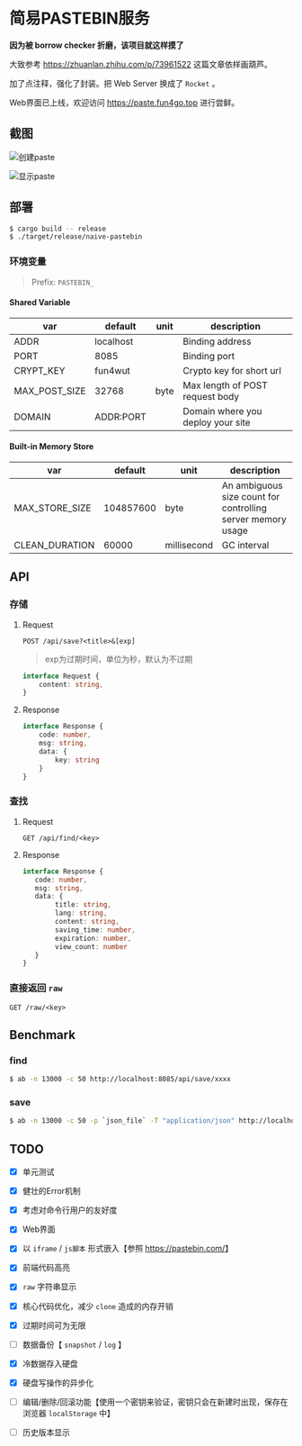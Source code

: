 # 简易PASTEBIN服务

**因为被 borrow checker 折磨，该项目就这样摸了**

大致参考 <https://zhuanlan.zhihu.com/p/73961522>  这篇文章依样画葫芦。

加了点注释，强化了封装。把 Web Server 换成了 `Rocket` 。

Web界面已上线，欢迎访问 <https://paste.fun4go.top> 进行尝鲜。

## 截图

![创建paste](https://gofun4-pic.oss-cn-hangzhou.aliyuncs.com/pastebin-1.png)

![显示paste](https://gofun4-pic.oss-cn-hangzhou.aliyuncs.com/pastebin-2.png)

## 部署

```bash
$ cargo build -- release
$ ./target/release/naive-pastebin
```



### 环境变量

>  Prefix: `PASTEBIN_`

#### Shared Variable

| var           | default   | unit | description                       |
| ------------- | --------- | ---- | --------------------------------- |
| ADDR          | localhost |      | Binding address                   |
| PORT          | 8085      |      | Binding port                      |
| CRYPT_KEY     | fun4wut   |      | Crypto key for short url          |
| MAX_POST_SIZE | 32768     | byte | Max length of POST request body   |
| DOMAIN        | ADDR:PORT |      | Domain where you deploy your site |
 

#### Built-in Memory Store

| var            | default   | unit        | description                                                 |
| -------------- | --------- | ----------- | ----------------------------------------------------------- |
| MAX_STORE_SIZE | 104857600 | byte        | An ambiguous size count for controlling server memory usage |
| CLEAN_DURATION | 60000      | millisecond | GC interval                                                 |



## API

### 存储

1. Request

    ```http request
    POST /api/save?<title>&[exp]
    ```
    > exp为过期时间，单位为秒，默认为不过期
    
    ```typescript
    interface Request {
        content: string,
    }
    ```

2. Response

    ```typescript
    interface Response {
        code: number,
        msg: string,
        data: {
            key: string
        }
    }
    ```

### 查找

1. Request

    ```http request
    GET /api/find/<key>
    ```
    
2. Response
    ```typescript
    interface Response {
       code: number,
       msg: string,
       data: {
            title: string,
            lang: string,
            content: string,
            saving_time: number,
            expiration: number,
            view_count: number
       }
    }
    ```
    
### 直接返回 `raw`

```http request
GET /raw/<key>
```

## Benchmark

### find

```bash
$ ab -n 13000 -c 50 http://localhost:8085/api/save/xxxx
```

### save

```bash
$ ab -n 13000 -c 50 -p `json_file` -T "application/json" http://localhost:8085/api/save\?title\=233\&exp\=86400
```

## TODO

- [x] 单元测试
- [x] 健壮的Error机制
- [x] 考虑对命令行用户的友好度
- [x] Web界面
- [x] 以 `iframe` / `js脚本` 形式嵌入【参照 <https://pastebin.com/>】
- [x] 前端代码高亮
- [x] `raw` 字符串显示
- [x] 核心代码优化，减少 `clone` 造成的内存开销
- [x] 过期时间可为无限
- [ ] 数据备份【 `snapshot` / `log` 】
- [x] 冷数据存入硬盘
- [x] 硬盘写操作的异步化
- [ ] 编辑/删除/回滚功能【使用一个密钥来验证，密钥只会在新建时出现，保存在浏览器 `localStorage` 中】
- [ ] 历史版本显示



